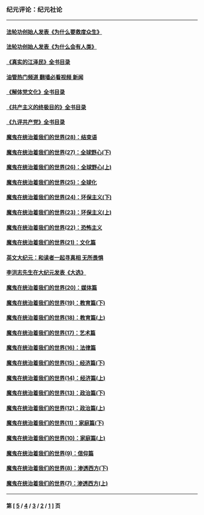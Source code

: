 ### 纪元评论：纪元社论
---
#### [法轮功创始人发表《为什么要救度众生》](../../pages/nsc422/n13975246.md?09060330) 
#### [法轮功创始人发表《为什么会有人类》](../../pages/nsc422/n13912117.md?09060330) 
#### [《真实的江泽民》全书目录](../../pages/nsc422/n13721399.md?09060330) 
#### [油管热门频道 翻墙必看视频 新闻](ok?09060330)
#### [《解体党文化》全书目录](../../pages/nsc422/n13721157.md?09060330) 
#### [《共产主义的终极目的》全书目录](../../pages/nsc422/n13721048.md?09060330) 
#### [《九评共产党》全书目录](../../pages/nsc422/n13708085.md?09060330) 
#### [魔鬼在统治着我们的世界(28)：结束语](../../pages/nsc422/n10936246.md?09060330) 
#### [魔鬼在统治着我们的世界(27)：全球野心(下)](../../pages/nsc422/n10928319.md?09060330) 
#### [魔鬼在统治着我们的世界(26)：全球野心(上)](../../pages/nsc422/n10900318.md?09060330) 
#### [魔鬼在统治着我们的世界(25)：全球化](../../pages/nsc422/n10788205.md?09060330) 
#### [魔鬼在统治着我们的世界(24)：环保主义(下)](../../pages/nsc422/n10695307.md?09060330) 
#### [魔鬼在统治着我们的世界(23)：环保主义(上)](../../pages/nsc422/n10688613.md?09060330) 
#### [魔鬼在统治着我们的世界(22)：恐怖主义](../../pages/nsc422/n10614727.md?09060330) 
#### [魔鬼在统治着我们的世界(21)：文化篇](../../pages/nsc422/n10597706.md?09060330) 
#### [英文大纪元：和读者一起寻真相 无所畏惧](../../pages/nsc422/n12542027.md?09060330) 
#### [李洪志先生在大纪元发表《大选》](../../pages/nsc422/n12534746.md?09060330) 
#### [魔鬼在统治着我们的世界(20)：媒体篇](../../pages/nsc422/n10586579.md?09060330) 
#### [魔鬼在统治着我们的世界(19)：教育篇(下)](../../pages/nsc422/n10564808.md?09060330) 
#### [魔鬼在统治着我们的世界(18)：教育篇(上)](../../pages/nsc422/n10526970.md?09060330) 
#### [魔鬼在统治着我们的世界(17)：艺术篇](../../pages/nsc422/n10499093.md?09060330) 
#### [魔鬼在统治着我们的世界(16)：法律篇](../../pages/nsc422/n10485969.md?09060330) 
#### [魔鬼在统治着我们的世界(15)：经济篇(下)](../../pages/nsc422/n10469975.md?09060330) 
#### [魔鬼在统治着我们的世界(14)：经济篇(上)](../../pages/nsc422/n10457370.md?09060330) 
#### [魔鬼在统治着我们的世界(13)：政治篇(下)](../../pages/nsc422/n10448270.md?09060330) 
#### [魔鬼在统治着我们的世界(12)：政治篇(上)](../../pages/nsc422/n10444576.md?09060330) 
#### [魔鬼在统治着我们的世界(11)：家庭篇(下)](../../pages/nsc422/n10440961.md?09060330) 
#### [魔鬼在统治着我们的世界(10)：家庭篇(上)](../../pages/nsc422/n10435448.md?09060330) 
#### [魔鬼在统治着我们的世界(9)：信仰篇](../../pages/nsc422/n10432159.md?09060330) 
#### [魔鬼在统治着我们的世界(8)：渗透西方(下)](../../pages/nsc422/n10429603.md?09060330) 
#### [魔鬼在统治着我们的世界(7)：渗透西方(上)](../../pages/nsc422/n10426013.md?09060330) 

---
#### 第 [ [5](./5.md?09060330) / [4](./4.md?09060330) / [3](./3.md?09060330) / [2](./2.md?09060330) / [1](./1.md?09060330) ] 页
